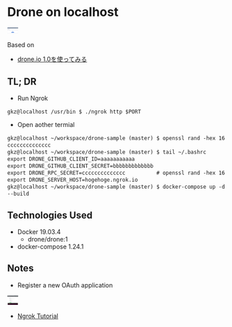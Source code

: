 # Drone on localhost

<img src="/docs/img/demo.png" alt="Register Oauth" style="max-width:5%;">

Based on
- [drone.io 1.0を使ってみる](https://qiita.com/mmhiyoko/items/7669e44652052468fb3b)

## TL; DR
- Run Ngrok

```
gkz@localhost /usr/bin $ ./ngrok http $PORT
```

- Open aother termial
```
gkz@localhost ~/workspace/drone-sample (master) $ openssl rand -hex 16
cccccccccccccc
gkz@localhost ~/workspace/drone-sample (master) $ tail ~/.bashrc
export DRONE_GITHUB_CLIENT_ID=aaaaaaaaaaa
export DRONE_GITHUB_CLIENT_SECRET=bbbbbbbbbbbbb
export DRONE_RPC_SECRET=cccccccccccccc          # openssl rand -hex 16
export DRONE_SERVER_HOST=hogehoge.ngrok.io
gkz@localhost ~/workspace/drone-sample (master) $ docker-compose up -d --build
```

## Technologies Used
- Docker 19.03.4
  - drone/drone:1
- docker-compose 1.24.1

## Notes

- Register a new OAuth application

<img src="/docs/img/register_oauth.png" alt="Register Oauth" style="max-width:5%;">


- [Ngrok Tutorial](/docs/ngrok_tutorial.md)